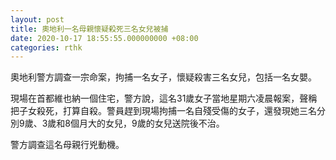 ```yaml
---
layout: post
title: 奧地利一名母親懷疑殺死三名女兒被捕
date: 2020-10-17 18:55:55.000000000 +08:00
categories: rthk
---
```


奧地利警方調查一宗命案，拘捕一名女子，懷疑殺害三名女兒，包括一名女嬰。

現場在首都維也納一個住宅，警方說，這名31歲女子當地星期六凌晨報案，聲稱把子女殺死，打算自殺。警員趕到現場拘捕一名自殘受傷的女子，還發現她三名分別9歲、3歲和8個月大的女兒，9歲的女兒送院後不治。

警方調查這名母親行兇動機。
